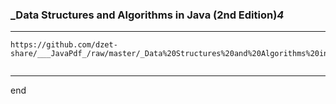 
### _Data Structures and Algorithms in Java (2nd Edition)_4_

---

```
https://github.com/dzet-share/___JavaPdf_/raw/master/_Data%20Structures%20and%20Algorithms%20in%20Java%20(2nd%20Edition)_4_/src/file/_Data%20Structures%20and%20Algorithms%20in%20Java%20(2nd%20Edition)_4_.zip


```
---

end